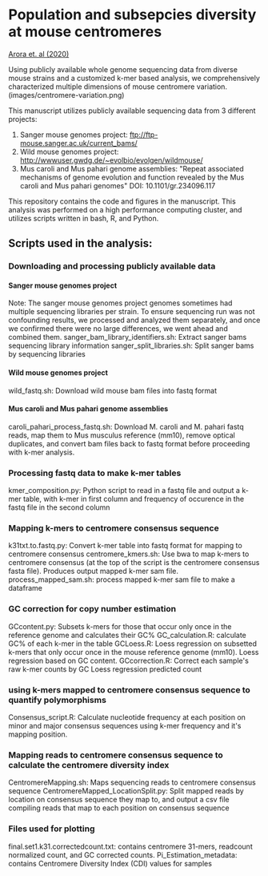 # Population and subsepcies diversity at mouse centromeres
[Arora et. al (2020)](https://doi.org/10.1186/s12864-021-07591-5)

Using publicly available whole genome sequencing data from diverse mouse strains and a customized k-mer based analysis, we comprehensively characterized multiple dimensions of mouse centromere variation.
(images/centromere-variation.png)

This manuscript utilizes publicly available sequencing data from 3 different projects:
1) Sanger mouse genomes project: ftp://ftp-mouse.sanger.ac.uk/current_bams/
2) Wild mouse genomes project: http://wwwuser.gwdg.de/~evolbio/evolgen/wildmouse/
3) Mus caroli and Mus pahari genome assemblies: "Repeat associated mechanisms of genome evolution and function revealed by the Mus caroli and Mus pahari genomes" DOI: 10.1101/gr.234096.117

This repository contains the code and figures in the manuscript. This analysis was performed on a high performance computing cluster, and utilizes scripts written in bash, R, and Python.
## Scripts used in the analysis:
### Downloading and processing publicly available data

#### Sanger mouse genomes project
Note: The sanger mouse genomes project genomes sometimes had multiple sequencing libraries per strain. To ensure sequencing run was not confounding results, we processed and analyzed them separately, and once we confirmed there were no large differences, we went ahead and combined them.
sanger_bam_library_identifiers.sh: Extract sanger bams sequencing library information
sanger_split_libraries.sh: Split sanger bams by sequencing libraries
#### Wild mouse genomes project
wild_fastq.sh: Download wild mouse bam files into fastq format
#### Mus caroli and Mus pahari genome assemblies
caroli_pahari_process_fastq.sh: Download M. caroli and M. pahari fastq reads, map them to Mus musculus reference (mm10), remove optical duplicates, and convert bam files back to fastq format before proceeding with k-mer analysis.

### Processing fastq data to make k-mer tables
kmer_composition.py: Python script to read in a fastq file and output a k-mer table, with k-mer in first column and frequency of occurence in the fastq file in the second column

### Mapping k-mers to centromere consensus sequence
k31txt.to.fastq.py: Convert k-mer table into fastq format for mapping to centromere consensus
centromere_kmers.sh: Use bwa to map k-mers to centromere consensus (at the top of the script is the centromere consensus fasta file). Produces output mapped k-mer sam file.
process_mapped_sam.sh: process mapped k-mer sam file to make a dataframe

### GC correction for copy number estimation
GCcontent.py: Subsets k-mers for those that occur only once in the reference genome and calculates their GC%
GC_calculation.R: calculate GC% of each k-mer in the table
GCLoess.R: Loess regression on subsetted k-mers that only occur once in the mouse reference genome (mm10). Loess regression based on GC content.
GCcorrection.R: Correct each sample's raw k-mer counts by GC Loess regression predicted count

### using k-mers mapped to centromere consensus sequence to quantify polymorphisms
Consensus_script.R: Calculate nucleotide frequency at each position on minor and major consensus sequences using k-mer frequency and it's mapping position.

### Mapping reads to centromere consensus sequence to calculate the centromere diversity index
CentromereMapping.sh: Maps sequencing reads to centromere consensus sequence
CentromereMapped_LocationSplit.py: Split mapped reads by location on consensus sequence they map to, and output a csv file compiling reads that map to each position on consensus sequence

### Files used for plotting
final.set1.k31.correctedcount.txt: contains centromere 31-mers, readcount normalized count, and GC corrected counts.
Pi_Estimation_metadata: contains Centromere Diversity Index (CDI) values for samples
